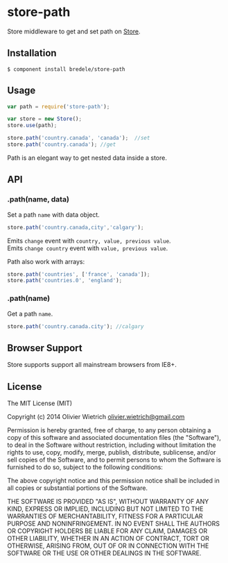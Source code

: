 store-path
==========

Store middleware to get and set path on [Store](http://github.com/bredele/store).

## Installation

    $ component install bredele/store-path

## Usage

```js
var path = require('store-path');

var store = new Store();
store.use(path);

store.path('country.canada', 'canada');  //set
store.path('country.canada'); //get
```

Path is an elegant way to get nested data inside a store. 

## API

### .path(name, data)

 Set a path `name` with data object.

```js
store.path('country.canada,city','calgary');
```

  Emits `change` event with `country, value, previous value`.<br>
  Emits `change country` event with `value, previous value`.


Path also work with arrays:

```js
store.path('countries', ['france', 'canada']);
store.path('countries.0', 'england');
```

### .path(name)

 Get a path `name`.

```js
store.path('country.canada.city'); //calgary
```

## Browser Support

Store supports support all mainstream browsers from IE8+.


## License

The MIT License (MIT)

Copyright (c) 2014 Olivier Wietrich <olivier.wietrich@gmail.com>

Permission is hereby granted, free of charge, to any person obtaining a copy of this software and associated documentation files (the "Software"), to deal in the Software without restriction, including without limitation the rights to use, copy, modify, merge, publish, distribute, sublicense, and/or sell copies of the Software, and to permit persons to whom the Software is furnished to do so, subject to the following conditions:

The above copyright notice and this permission notice shall be included in all copies or substantial portions of the Software.

THE SOFTWARE IS PROVIDED "AS IS", WITHOUT WARRANTY OF ANY KIND, EXPRESS OR IMPLIED, INCLUDING BUT NOT LIMITED TO THE WARRANTIES OF MERCHANTABILITY, FITNESS FOR A PARTICULAR PURPOSE AND NONINFRINGEMENT. IN NO EVENT SHALL THE AUTHORS OR COPYRIGHT HOLDERS BE LIABLE FOR ANY CLAIM, DAMAGES OR OTHER LIABILITY, WHETHER IN AN ACTION OF CONTRACT, TORT OR OTHERWISE, ARISING FROM, OUT OF OR IN CONNECTION WITH THE SOFTWARE OR THE USE OR OTHER DEALINGS IN THE SOFTWARE.
